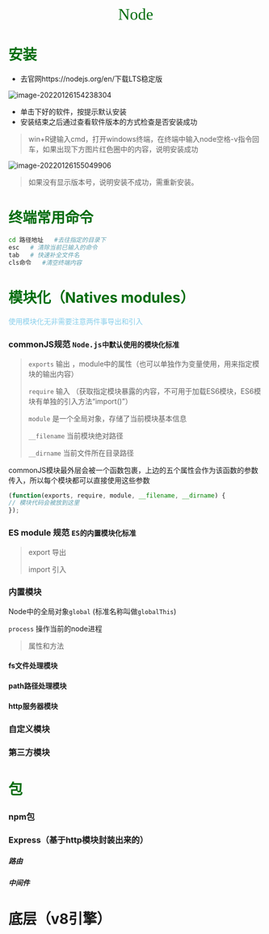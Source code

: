 <div align="center"><font face="仿宋" size="6" color="#006d0e">Node</font></div>

# <font color="#006d0e">安装</font>

- 去官网https://nodejs.org/en/下载LTS稳定版

![image-20220126154238304](C:\Users\25369\AppData\Roaming\Typora\typora-user-images\image-20220126154238304.png)

- 单击下好的软件，按提示默认安装
- 安装结束之后通过查看软件版本的方式检查是否安装成功

> win+R键输入cmd，打开windows终端，在终端中输入node空格-v指令回车，如果出现下方图片红色圈中的内容，说明安装成功

![image-20220126155049906](C:\Users\25369\AppData\Roaming\Typora\typora-user-images\image-20220126155049906.png)

> 如果没有显示版本号，说明安装不成功，需重新安装。

# <font color="#006d0e">终端常用命令</font>

```bash
cd 路径地址   #去往指定的目录下
esc   # 清除当前已输入的命令
tab   # 快速补全文件名
cls命令   #清空终端内容
```

# <font color="#006d0e">模块化（Natives modules）</font>

<font color="skyblue">使用模块化无非需要注意两件事导出和引入</font>

### commonJS规范 `Node.js中默认使用的模块化标准`

> `exports` 输出 ，module中的属性（也可以单独作为变量使用，用来指定模块的输出内容）
>
> `require` 输入 （获取指定模块暴露的内容，不可用于加载ES6模块，ES6模块有单独的引入方法“import()”）
>
> `module` 是一个全局对象，存储了当前模块基本信息
>
> `__filename` 当前模块绝对路径
>
> `__dirname` 当前文件所在目录路径

commonJS模块最外层会被一个函数包裹，上边的五个属性会作为该函数的参数传入，所以每个模块都可以直接使用这些参数

```js
(function(exports, require, module, __filename, __dirname) {
// 模块代码会被放到这里
});
```

### ES module 规范  `ES的内置模块化标准`

> export  导出
>
> import 引入



### 内置模块

Node中的全局对象`global` (标准名称叫做`globalThis`)

`process` 操作当前的node进程

> 属性和方法
>
> 

#### fs文件处理模块

#### path路径处理模块

#### http服务器模块

### 自定义模块

### 第三方模块

# <font color="#006d0e">包</font>

### npm包

### Express（基于http模块封装出来的）

##### 路由

##### 中间件

# 底层（v8引擎）



